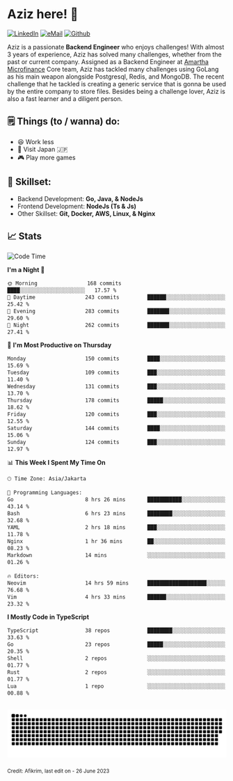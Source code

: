 # Aziz here! 👋

[![LinkedIn](https://img.shields.io/static/v1?message=afikrim&logo=linkedin&label=&color=0077B5&logoColor=white&labelColor=&style=for-the-badge)](https://www.linkedin.com/in/afikrim)
[![eMail](https://img.shields.io/static/v1?message=afikrim10@gmail.com&logo=gmail&label=&color=D14836&logoColor=white&labelColor=&style=for-the-badge)](mailto:afikrim10@gmail.com)
[![Github](https://komarev.com/ghpvc/?username=afikrim&label=Visitors&style=for-the-badge)](https://www.github.com/afikrim)

<!--Introduction-->
Aziz is a passionate **Backend Engineer** who enjoys challenges! With almost 3 years of experience, Aziz has solved many challenges, whether from the past or current company. Assigned as a Backend Engineer at [Amartha Microfinance](https://amartha.com) Core team, Aziz has tackled many challenges using GoLang as his main weapon alongside Postgresql, Redis, and MongoDB. The recent challenge that he tackled is creating a generic service that is gonna be used by the entire company to store files. Besides being a challenge lover, Aziz is also a fast learner and a diligent person.

<!--Things TODO-->
## 🗒️ Things (to / wanna) do:

- 😆 Work less
- 🚀 Visit Japan 🇯🇵
- 🎮 Play more games

<!--Skillset-->
## 🏅 Skillset:

- Backend Development: **Go, Java, & NodeJs**
- Frontend Development: **NodeJs (Ts & Js)**
- Other Skillset: **Git, Docker, AWS, Linux, & Nginx**

## 📈 Stats  

<!--START_SECTION:waka-->
![Code Time](http://img.shields.io/badge/Code%20Time-1%2C301%20hrs-blue)

**I'm a Night 🦉** 

```text
🌞 Morning                168 commits         ████░░░░░░░░░░░░░░░░░░░░░   17.57 % 
🌆 Daytime                243 commits         ██████░░░░░░░░░░░░░░░░░░░   25.42 % 
🌃 Evening                283 commits         ███████░░░░░░░░░░░░░░░░░░   29.60 % 
🌙 Night                  262 commits         ███████░░░░░░░░░░░░░░░░░░   27.41 % 
```
📅 **I'm Most Productive on Thursday** 

```text
Monday                   150 commits         ████░░░░░░░░░░░░░░░░░░░░░   15.69 % 
Tuesday                  109 commits         ███░░░░░░░░░░░░░░░░░░░░░░   11.40 % 
Wednesday                131 commits         ███░░░░░░░░░░░░░░░░░░░░░░   13.70 % 
Thursday                 178 commits         █████░░░░░░░░░░░░░░░░░░░░   18.62 % 
Friday                   120 commits         ███░░░░░░░░░░░░░░░░░░░░░░   12.55 % 
Saturday                 144 commits         ████░░░░░░░░░░░░░░░░░░░░░   15.06 % 
Sunday                   124 commits         ███░░░░░░░░░░░░░░░░░░░░░░   12.97 % 
```


📊 **This Week I Spent My Time On** 

```text
🕑︎ Time Zone: Asia/Jakarta

💬 Programming Languages: 
Go                       8 hrs 26 mins       ███████████░░░░░░░░░░░░░░   43.14 % 
Bash                     6 hrs 23 mins       ████████░░░░░░░░░░░░░░░░░   32.68 % 
YAML                     2 hrs 18 mins       ███░░░░░░░░░░░░░░░░░░░░░░   11.78 % 
Nginx                    1 hr 36 mins        ██░░░░░░░░░░░░░░░░░░░░░░░   08.23 % 
Markdown                 14 mins             ░░░░░░░░░░░░░░░░░░░░░░░░░   01.26 % 

🔥 Editors: 
Neovim                   14 hrs 59 mins      ███████████████████░░░░░░   76.68 % 
Vim                      4 hrs 33 mins       ██████░░░░░░░░░░░░░░░░░░░   23.32 % 
```

**I Mostly Code in TypeScript** 

```text
TypeScript               38 repos            ████████░░░░░░░░░░░░░░░░░   33.63 % 
Go                       23 repos            █████░░░░░░░░░░░░░░░░░░░░   20.35 % 
Shell                    2 repos             ░░░░░░░░░░░░░░░░░░░░░░░░░   01.77 % 
Rust                     2 repos             ░░░░░░░░░░░░░░░░░░░░░░░░░   01.77 % 
Lua                      1 repo              ░░░░░░░░░░░░░░░░░░░░░░░░░   00.88 % 
```




<!--END_SECTION:waka-->


<br clear="both">

<div align="center">
  <img src="https://raw.githubusercontent.com/afikrim/afikrim/output/snake.svg" alt="Snake animation" />
</div>


<sub>Credit: Afikrim, last edit on - 26 June 2023</sub>
